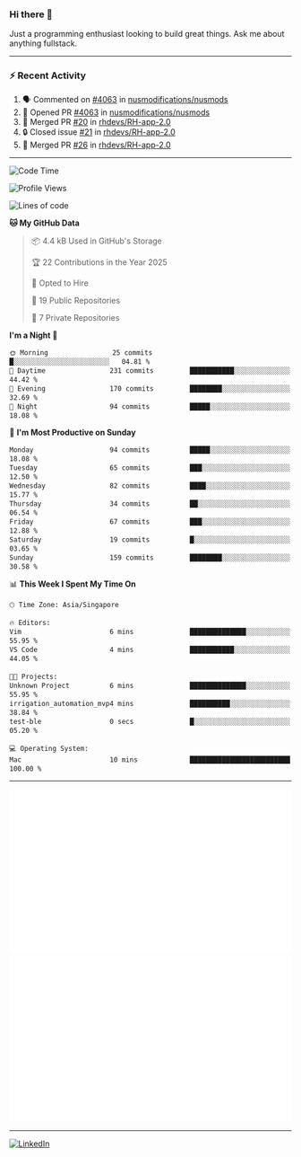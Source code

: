 ### Hi there 👋

<!--
**gnimnix/gnimnix** is a ✨ _special_ ✨ repository because its `README.md` (this file) appears on your GitHub profile.

Here are some ideas to get you started:

- 🔭 I’m currently working on ...
- 🌱 I’m currently learning ...
- 👯 I’m looking to collaborate on ...
- 🤔 I’m looking for help with ...
- 💬 Ask me about ...
- 📫 How to reach me: ...
- 😄 Pronouns: ...
- ⚡ Fun fact: ...
-->

Just a programming enthusiast looking to build great things. Ask me about anything fullstack.

---


### :zap: Recent Activity

<!--START_SECTION:activity-->
1. 🗣 Commented on [#4063](https://github.com/nusmodifications/nusmods/pull/4063#issuecomment-2888036228) in [nusmodifications/nusmods](https://github.com/nusmodifications/nusmods)
2. 💪 Opened PR [#4063](https://github.com/nusmodifications/nusmods/pull/4063) in [nusmodifications/nusmods](https://github.com/nusmodifications/nusmods)
3. 🎉 Merged PR [#20](https://github.com/rhdevs/RH-app-2.0/pull/20) in [rhdevs/RH-app-2.0](https://github.com/rhdevs/RH-app-2.0)
4. 🔒 Closed issue [#21](https://github.com/rhdevs/RH-app-2.0/issues/21) in [rhdevs/RH-app-2.0](https://github.com/rhdevs/RH-app-2.0)
5. 🎉 Merged PR [#26](https://github.com/rhdevs/RH-app-2.0/pull/26) in [rhdevs/RH-app-2.0](https://github.com/rhdevs/RH-app-2.0)
<!--END_SECTION:activity-->

---

<!--START_SECTION:waka-->
![Code Time](http://img.shields.io/badge/Code%20Time-128%20hrs%2035%20mins-blue)

![Profile Views](http://img.shields.io/badge/Profile%20Views-0-blue)

![Lines of code](https://img.shields.io/badge/From%20Hello%20World%20I%27ve%20Written-348.4%20thousand%20lines%20of%20code-blue)

**🐱 My GitHub Data** 

> 📦 4.4 kB Used in GitHub's Storage 
 > 
> 🏆 22 Contributions in the Year 2025
 > 
> 💼 Opted to Hire
 > 
> 📜 19 Public Repositories 
 > 
> 🔑 7 Private Repositories 
 > 
**I'm a Night 🦉** 

```text
🌞 Morning                25 commits          █░░░░░░░░░░░░░░░░░░░░░░░░   04.81 % 
🌆 Daytime                231 commits         ███████████░░░░░░░░░░░░░░   44.42 % 
🌃 Evening                170 commits         ████████░░░░░░░░░░░░░░░░░   32.69 % 
🌙 Night                  94 commits          █████░░░░░░░░░░░░░░░░░░░░   18.08 % 
```
📅 **I'm Most Productive on Sunday** 

```text
Monday                   94 commits          █████░░░░░░░░░░░░░░░░░░░░   18.08 % 
Tuesday                  65 commits          ███░░░░░░░░░░░░░░░░░░░░░░   12.50 % 
Wednesday                82 commits          ████░░░░░░░░░░░░░░░░░░░░░   15.77 % 
Thursday                 34 commits          ██░░░░░░░░░░░░░░░░░░░░░░░   06.54 % 
Friday                   67 commits          ███░░░░░░░░░░░░░░░░░░░░░░   12.88 % 
Saturday                 19 commits          █░░░░░░░░░░░░░░░░░░░░░░░░   03.65 % 
Sunday                   159 commits         ████████░░░░░░░░░░░░░░░░░   30.58 % 
```


📊 **This Week I Spent My Time On** 

```text
🕑︎ Time Zone: Asia/Singapore

🔥 Editors: 
Vim                      6 mins              ██████████████░░░░░░░░░░░   55.95 % 
VS Code                  4 mins              ███████████░░░░░░░░░░░░░░   44.05 % 

🐱‍💻 Projects: 
Unknown Project          6 mins              ██████████████░░░░░░░░░░░   55.95 % 
irrigation_automation_mvp4 mins              ██████████░░░░░░░░░░░░░░░   38.84 % 
test-ble                 0 secs              █░░░░░░░░░░░░░░░░░░░░░░░░   05.20 % 

💻 Operating System: 
Mac                      10 mins             █████████████████████████   100.00 % 
```


<!--END_SECTION:waka-->

---

<img src="https://github.com/gnimnix/github-stats-transparent/blob/output/generated/overview.svg" /><img src="https://github.com/gnimnix/github-stats-transparent/blob/output/generated/languages.svg" />


---

<a href="https://www.linkedin.com/in/xmluu/" target="_blank"><img src="https://img.shields.io/badge/LinkedIn-%230077B5.svg?&style=flat-square&logo=linkedin&logoColor=white" alt="LinkedIn"></a>
